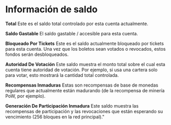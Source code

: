 # Información de saldo

**Total** Este es el saldo total controlado por esta cuenta actualmente.

**Saldo Gastable** El saldo gastable / accesible para esta cuenta.

**Bloqueado Por Tickets** Este es el saldo actualmente bloqueado por tickets para esta cuenta. Una vez que los boletos sean votados o revocados, estos fondos serán desbloqueados.

**Autoridad De Votación** Este saldo muestra el monto total sobre el cual esta cuenta tiene autoridad de votación. Por ejemplo, si usa una cartera solo para votar, esto mostrará la cantidad total controlada.

**Recompensas Inmaduras** Estas son recompensas de base de monedas regulares que actualmente están madurando (de la recompensa de minería PoW, por ejemplo).

**Generación De Participación Inmadura** Este saldo muestra las recompensas de participación y las revocaciones que están esperando su vencimiento (256 bloques en la red principal)."
